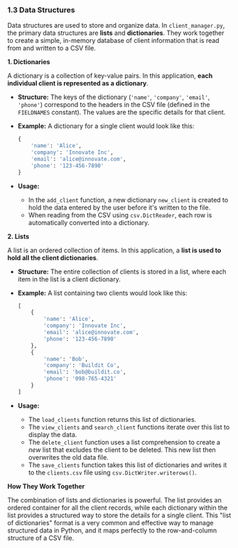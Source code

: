 ### **1.3 Data Structures**

Data structures are used to store and organize data. In `client_manager.py`, the primary data structures are **lists** and **dictionaries**. They work together to create a simple, in-memory database of client information that is read from and written to a CSV file.

**1. Dictionaries**

A dictionary is a collection of key-value pairs. In this application, **each individual client is represented as a dictionary**.

*   **Structure:** The keys of the dictionary (`'name'`, `'company'`, `'email'`, `'phone'`) correspond to the headers in the CSV file (defined in the `FIELDNAMES` constant). The values are the specific details for that client.

*   **Example:** A dictionary for a single client would look like this:
    ```python
    {
        'name': 'Alice',
        'company': 'Innovate Inc',
        'email': 'alice@innovate.com',
        'phone': '123-456-7890'
    }
    ```

*   **Usage:**
    *   In the `add_client` function, a new dictionary `new_client` is created to hold the data entered by the user before it's written to the file.
    *   When reading from the CSV using `csv.DictReader`, each row is automatically converted into a dictionary.

**2. Lists**

A list is an ordered collection of items. In this application, a **list is used to hold all the client dictionaries**.

*   **Structure:** The entire collection of clients is stored in a list, where each item in the list is a client dictionary.

*   **Example:** A list containing two clients would look like this:
    ```python
    [
        {
            'name': 'Alice',
            'company': 'Innovate Inc',
            'email': 'alice@innovate.com',
            'phone': '123-456-7890'
        },
        {
            'name': 'Bob',
            'company': 'Buildit Co',
            'email': 'bob@buildit.co',
            'phone': '098-765-4321'
        }
    ]
    ```

*   **Usage:**
    *   The `load_clients` function returns this list of dictionaries.
    *   The `view_clients` and `search_client` functions iterate over this list to display the data.
    *   The `delete_client` function uses a list comprehension to create a *new* list that excludes the client to be deleted. This new list then overwrites the old data file.
    *   The `save_clients` function takes this list of dictionaries and writes it to the `clients.csv` file using `csv.DictWriter.writerows()`.

**How They Work Together**

The combination of lists and dictionaries is powerful. The list provides an ordered container for all the client records, while each dictionary within the list provides a structured way to store the details for a single client. This "list of dictionaries" format is a very common and effective way to manage structured data in Python, and it maps perfectly to the row-and-column structure of a CSV file.